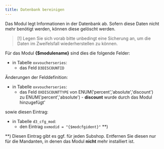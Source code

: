 ```yaml
---
title: Datenbank bereinigen
---
```

  
Das Modul legt Informationen in der Datenbank ab. Sofern diese Daten nicht mehr benötigt werden, können diese gelöscht werden. 

> [!] Legen Sie sich vorab bitte unbedingt eine Sicherung an, um die Daten im Zweifelsfall wiederherstellen zu können.
    
Für das Modul **{$modulename}** sind dies die folgende Felder:

* in Tabelle `oxvoucherseries`:  
  * das Feld `D3DISCOUNTID`
  
  
Änderungen der Felddefinition:  
* in Tabelle `oxvoucherseries`:  
  * das Feld `OXDISCOUNTTYPE` von ENUM('percent','absolute','discount') zu ENUM('percent','absolute')
        - **discount** wurde durch das Modul hinzugefügt'

  
sowie diesen Eintrag:

* in Tabelle `d3_cfg_mod`:  
  * den Eintrag `oxmodid = "{$modcfgident}"` **)

**) Diesen Eintrag gibt es ggf. für jeden Subshop. Entfernen Sie diesen nur für die Mandanten, in denen das Modul **nicht** mehr installiert ist. 